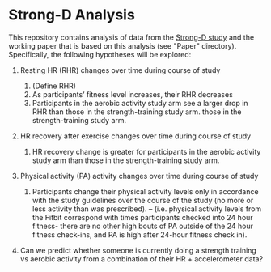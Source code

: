 # Strong-D Analysis

This repository contains analysis of data from the [Strong-D study](http://med.stanford.edu/discover/research/strong-d.html) and the working paper that is based on this analysis (see "Paper" directory). Specifically, the following hypotheses will be explored:

1. Resting HR (RHR) changes over time during course of study
    1. (Define RHR)
    2. As participants’ fitness level increases, their RHR decreases
    3. Participants in the aerobic activity study arm see a larger drop in RHR than those in the strength-training study arm. those in the strength-training study arm.
  
2. HR recovery after exercise changes over time during course of study
    1. HR recovery change is greater for participants in the aerobic activity study arm than those in the strength-training study arm.
3. Physical activity (PA) activity changes over time during course of study
    1. Participants change their physical activity levels only in accordance with the study guidelines over the course of the study (no more or less activity than was prescribed). – (i.e. physical activity levels from the Fitbit correspond with times participants checked into 24 hour fitness- there are no other high bouts of PA outside of the 24 hour fitness check-ins, and PA is high after 24-hour fitness check in).
4. Can we predict whether someone is currently doing a strength training vs aerobic activity from a combination of their HR + accelerometer data?
